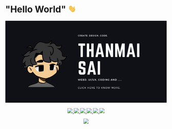 # "Hello World" <img src="https://github.com/thanmaisai/thanmaisai/blob/main/ezgif.com-gif-maker.gif" width="25px">


[![Click here to visit portfolio](https://github.com/thanmaisai/thanmaisai/blob/main/Thanmai_Sai_.png)]()

<p align="center">
 <a href="https://github.com/thanmaisai">
    <img src="https://skillicons.dev/icons?i=github&theme=light" />
  </a>
  
  <a href="https://www.linkedin.com/in/thanmai-sai-22a052211/">
    <img src="https://skillicons.dev/icons?i=linkedin" />
  </a>
  
  <a href="https://github.com/thanmaisai">
    <img src="https://skillicons.dev/icons?i=github&theme=light" />
  </a>
  
  <a href="https://twitter.com/Thanmaisai3">
    <img src="https://skillicons.dev/icons?i=twitter" />
  </a>
  
  <a href="https://www.instagram.com/thanmaisai/">
    <img src="https://skillicons.dev/icons?i=instagram" />
  </a>

  <a href="https://www.behance.net/thanmaisai1">
    <img width="50px" src="https://www.citypng.com/public/uploads/preview/-31622230508g447n6ajjf.png"/>
  </a>
</p>

<p align="center">
  <img  src="https://count.getloli.com/get/@:thanmaisai"/>
</p>


<!--![snake gif](https://github.com/thanmaisai/thanmaisai/blob/output/github-contribution-grid-snake.gif)-->






  




